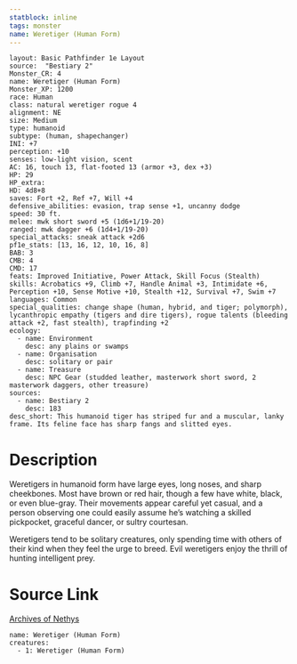 ```yaml
---
statblock: inline
tags: monster
name: Weretiger (Human Form)
---
```

```statblock
layout: Basic Pathfinder 1e Layout
source:  "Bestiary 2"
Monster_CR: 4
name: Weretiger (Human Form)
Monster_XP: 1200
race: Human
class: natural weretiger rogue 4
alignment: NE
size: Medium
type: humanoid
subtype: (human, shapechanger)
INI: +7
perception: +10
senses: low-light vision, scent
AC: 16, touch 13, flat-footed 13 (armor +3, dex +3)
HP: 29
HP_extra: 
HD: 4d8+8
saves: Fort +2, Ref +7, Will +4
defensive_abilities: evasion, trap sense +1, uncanny dodge
speed: 30 ft.
melee: mwk short sword +5 (1d6+1/19-20)
ranged: mwk dagger +6 (1d4+1/19-20)
special_attacks: sneak attack +2d6
pf1e_stats: [13, 16, 12, 10, 16, 8]
BAB: 3
CMB: 4
CMD: 17
feats: Improved Initiative, Power Attack, Skill Focus (Stealth)
skills: Acrobatics +9, Climb +7, Handle Animal +3, Intimidate +6, Perception +10, Sense Motive +10, Stealth +12, Survival +7, Swim +7
languages: Common
special_qualities: change shape (human, hybrid, and tiger; polymorph), lycanthropic empathy (tigers and dire tigers), rogue talents (bleeding attack +2, fast stealth), trapfinding +2
ecology:
  - name: Environment
    desc: any plains or swamps
  - name: Organisation
    desc: solitary or pair
  - name: Treasure
    desc: NPC Gear (studded leather, masterwork short sword, 2 masterwork daggers, other treasure)
sources:
  - name: Bestiary 2
    desc: 183
desc_short: This humanoid tiger has striped fur and a muscular, lanky frame. Its feline face has sharp fangs and slitted eyes.
```
# Description
Weretigers in humanoid form have large eyes, long noses, and sharp cheekbones. Most have brown or red hair, though a few have white, black, or even blue-gray. Their movements appear careful yet casual, and a person observing one could easily assume he’s watching a skilled pickpocket, graceful dancer, or sultry courtesan.

Weretigers tend to be solitary creatures, only spending time with others of their kind when they feel the urge to breed. Evil weretigers enjoy the thrill of hunting intelligent prey.
# Source Link
[Archives of Nethys](https://aonprd.com/MonsterDisplay.aspx?ItemName=Weretiger%20(Human%20Form))
```encounter-table
name: Weretiger (Human Form)
creatures:
  - 1: Weretiger (Human Form)
```
